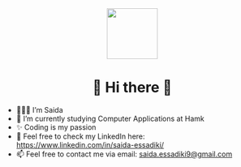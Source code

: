 
<div id="header" align="center">
  <img src="https://media.giphy.com/media/v1.Y2lkPTc5MGI3NjExYzM5NzExYWIxYTI3MDc1ZjM2NTc0ZjU3M2IzZDc1NjBjZDQyYmNjYSZjdD1z/cYeHgdouckUj0edXov/giphy.gif" width="100"/>
  <h1> 🦋 Hi there 🦋</h1>
</div>



- 🧚🏻‍♀️ I’m Saida  
- 🐣 I’m currently studying Computer Applications at Hamk 
- ✨ Coding is my passion 
- 👥 Feel free to check my LinkedIn here: https://www.linkedin.com/in/saida-essadiki/
- 📫 Feel free to contact me via email: saida.essadiki9@gmail.com


